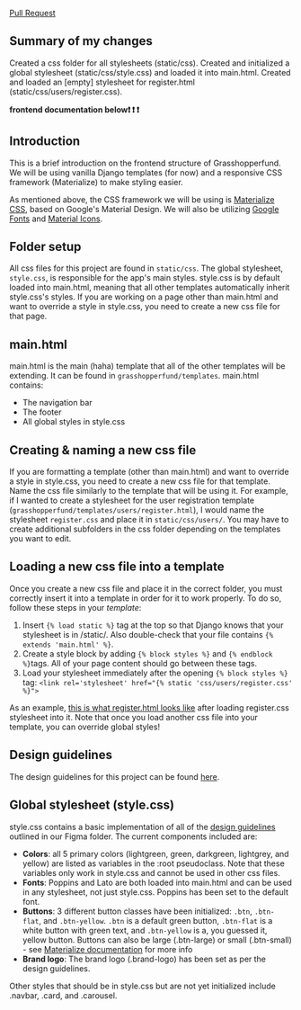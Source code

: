 [Pull Request](https://github.com/grasshopperfund/grasshopperfund/pull/48)

## Summary of my changes
Created a css folder for all stylesheets (static/css). Created and initialized a global stylesheet (static/css/style.css) and loaded it into main.html. Created and loaded an [empty] stylesheet for register.html (static/css/users/register.css).

**frontend documentation below❗ ❗ ❗**

## Introduction
This is a brief introduction on the frontend structure of Grasshopperfund. We will be using vanilla Django templates (for now) and a responsive CSS framework (Materialize) to make styling easier.

As mentioned above, the CSS framework we will be using is [Materialize CSS](https://materializecss.com/), based on Google's Material Design. We will also be utilizing [Google Fonts](https://fonts.google.com/) and [Material Icons](https://materializecss.com/icons.html).

## Folder setup
All css files for this project are found in `static/css`.
The global stylesheet, `style.css`, is responsible for the app's main styles. style.css is by default loaded into main.html, meaning that all other templates automatically inherit style.css's styles. If you are working on a page other than main.html and want to override a style in style.css, you need to create a new css file for that page.

## main.html
main.html is the main (haha) template that all of the other templates will be extending. It can be found in `grasshopperfund/templates`. main.html contains:
- The navigation bar
- The footer
- All global styles in style.css

## Creating & naming a new css file
If you are formatting a template (other than main.html) and want to override a style in style.css, you need to create a new css file for that template. Name the css file similarly to the template that will be using it. For example, if I wanted to create a stylesheet for the user registration template (`grasshopperfund/templates/users/register.html`), I would name the stylesheet `register.css` and place it in `static/css/users/`. You may have to create additional subfolders in the css folder depending on the templates you want to edit.

## Loading a new css file into a template
Once you create a new css file and place it in the correct folder, you must correctly insert it into a template in order for it to work properly. To do so, follow these steps in your _template_:

1. Insert `{% load static %}` tag at the top so that Django knows that your stylesheet is in /static/. Also double-check that your file contains `{% extends 'main.html' %}`.
2. Create a style block by adding `{% block styles %}` and `{% endblock %}`tags. All of your page content should go between these tags.
3. Load your stylesheet immediately after the opening `{% block styles %}` tag: `<link rel='stylesheet' href="{% static 'css/users/register.css' %}">`

As an example, [this is what register.html looks like](https://prnt.sc/vmh9vn) after loading register.css stylesheet into it.
Note that once you load another css file into your template, you can override global styles!

## Design guidelines
The design guidelines for this project can be found [here](https://www.figma.com/file/fEJlgeYxgEMve45zMURP4H/Design-Guidelines?node-id=0%3A1).

## Global stylesheet (style.css)
style.css contains a basic implementation of all of the [design guidelines](https://www.figma.com/file/fEJlgeYxgEMve45zMURP4H/Design-Guidelines?node-id=0%3A1) outlined in our Figma folder.
The current components included are:
- **Colors**: all 5 primary colors (lightgreen, green, darkgreen, lightgrey, and yellow) are listed as variables in the :root pseudoclass. Note that these variables only work in style.css and cannot be used in other css files.
- **Fonts**: Poppins and Lato are both loaded into main.html and can be used in any stylesheet, not just style.css. Poppins has been set to the default font.
- **Buttons**: 3 different button classes have been initialized: `.btn`, `.btn-flat`, and `.btn-yellow`. `.btn` is a default green button, `.btn-flat` is a white button with green text, and `.btn-yellow` is a, you guessed it, yellow button. Buttons can also be large (.btn-large) or small (.btn-small) - see [Materialize documentation](https://materializecss.com/buttons.html) for more info
- **Brand logo**: The brand logo (.brand-logo) has been set as per the design guidelines.

Other styles that should be in style.css but are not yet initialized include .navbar, .card, and .carousel.
